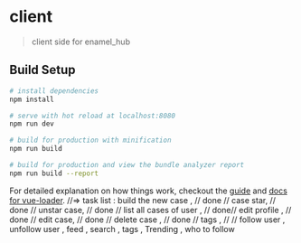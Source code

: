# client

> client side for enamel_hub

## Build Setup

``` bash
# install dependencies
npm install

# serve with hot reload at localhost:8080
npm run dev

# build for production with minification
npm run build

# build for production and view the bundle analyzer report
npm run build --report
```

For detailed explanation on how things work, checkout the [guide](http://vuejs-templates.github.io/webpack/) and [docs for vue-loader](http://vuejs.github.io/vue-loader).
//=> task list :
build the new case , // done //
case star,  // done //
unstar case,  // done //
list all cases of user , // done//
edit profile ,  // done //
edit case,  // done //
delete case ,  // done //
tags , // //
follow user , 
unfollow user , 
feed , 
search , 
tags , 
Trending ,
who to follow